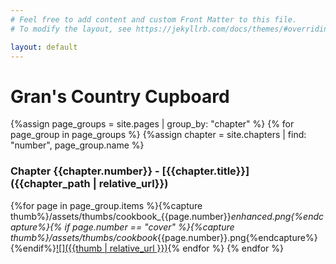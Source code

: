 ```yaml
---
# Feel free to add content and custom Front Matter to this file.
# To modify the layout, see https://jekyllrb.com/docs/themes/#overriding-theme-defaults

layout: default
---
```


# Gran's Country Cupboard

{%assign page_groups = site.pages | group_by: "chapter" %}
{% for page_group in page_groups %}
  {%assign chapter = site.chapters | find: "number", page_group.name %}
### Chapter {{chapter.number}} - [{{chapter.title}}]({{chapter_path | relative_url}})
  {%for page in page_group.items %}{%capture thumb%}/assets/thumbs/cookbook_{{page.number}}_enhanced.png{%endcapture%}{% if page.number == "cover" %}{%capture thumb%}/assets/thumbs/cookbook_{{page.number}}.png{%endcapture%}{%endif%}[![]({{thumb | relative_url }})]({{page.url}}){% endfor %}
{% endfor %}
